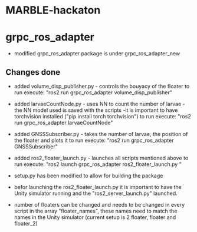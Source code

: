 # MARBLE-hackaton

# grpc_ros_adapter
* modified grpc_ros_adapter package is under grpc_ros_adapter_new

## Changes done
* added volume_disp_publisher.py - controls the bouyacy of the floater 
to run execute:
"ros2 run grpc_ros_adapter volume_disp_publisher" 

* added larvaeCountNode.py - uses NN to count the number of larvae 
-the NN model used is saved with the scripts
-it is important to have torchvision installed ("pip install torch torchvision")
to run execute:
"ros2 run  grpc_ros_adapter larvaeCountNode" 

* added GNSSSubscriber.py - takes the number of larvae, the position of the floater and plots it
to run execute:
"ros2 run grpc_ros_adapter GNSSSubscriber" 

* added ros2_floater_launch.py - launches all scripts mentioned above
to run execute:
"ros2 launch grpc_ros_adapter ros2_floater_launch.py " 

* setup.py has been modified to allow for building the package 

* befor launching the ros2_floater_launch.py it is important to have the Unity simulator running and the "ros2_server_launch.py" launched.
* number of floaters can be changed and needs to be changed in every script in the array "floater_names", these names need to match the names in the Unity simulator (current setup is 2 floater, floater and floater_2)
